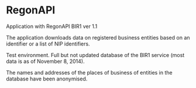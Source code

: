 # RegonAPI
Application with RegonAPI BIR1 ver 1.1

The application downloads data on registered business entities based on an identifier or a list of NIP identifiers.

Test environment. Full but not updated database of the BIR1 service (most data is as of November 8, 2014).

The names and addresses of the places of business of entities in the database have been anonymised.
